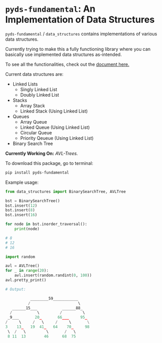 # `pyds-fundamental`: An Implementation of Data Structures

`pyds-fundamental` / `data_structures` contains implementations of various data structures. 

Currently trying to make this a fully functioning library where you can basically use implemented data structures as-intended.

To see all the functionalities, check out the [document here.](https://999-juicewrld.github.io/data_structures/data_structures.html)

Current data structures are:
- Linked Lists
    - Singly Linked List
    - Doubly Linked List
- Stacks
    - Array Stack
    - Linked Stack (Using Linked List)
- Queues
    - Array Queue
    - Linked Queue (Using Linked List)
    - Circular Queue
    - Priority Qeueue (Using Linked List)
- Binary Search Tree

**Currently Working On:** *AVL-Trees.*

To download this package, go to terminal:
```sh
pip install pyds-fundamental
```

Example usage:
```py
from data_structures import BinarySearchTree, AVLTree

bst = BinarySearchTree()
bst.insert(12)
bst.insert(8)
bst.insert(16)

for node in bst.inorder_traversal():
    print(node)

# 8
# 12
# 16

import random

avl = AVLTree()
for _ in range(20):
    avl.insert(random.randint(0, 100))
avl.pretty_print()

# Output:

           ________59___________     
          /                     \    
   ______15___           ______88_   
  /           \         /         \  
 _9___       20_       66___     95_ 
/     \     /   \     /     \       \
3    13_   19  41_   64    70_     98
 \  /   \         \       /   \      
 8 11  13        46      68  75 
```
